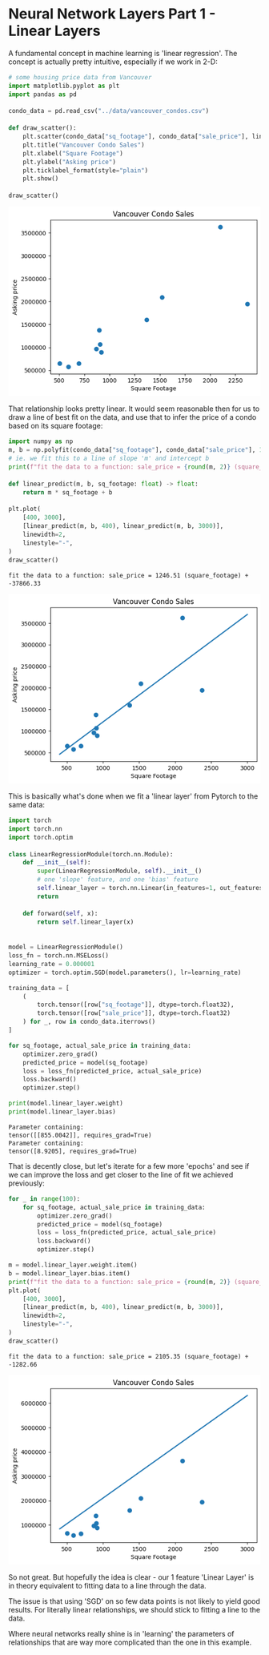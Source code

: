 # Neural Network Layers Part 1 - Linear Layers

A fundamental concept in machine learning is 'linear regression'.  The concept is actually pretty intuitive, especially if we work in 2-D:


```python
# some housing price data from Vancouver
import matplotlib.pyplot as plt
import pandas as pd

condo_data = pd.read_csv("../data/vancouver_condos.csv")

def draw_scatter():
    plt.scatter(condo_data["sq_footage"], condo_data["sale_price"], linewidth=2.0)
    plt.title("Vancouver Condo Sales")
    plt.xlabel("Square Footage")
    plt.ylabel("Asking price")
    plt.ticklabel_format(style="plain")
    plt.show()

draw_scatter()
```


    
![png](/assets/2024-02-11-linear-regression_files/2024-02-11-linear-regression_1_0.png)
    


That relationship looks pretty linear.  It would seem reasonable then for us to draw a line of best fit on the data, and use that to infer the price of a condo based on its square footage:


```python
import numpy as np
m, b = np.polyfit(condo_data["sq_footage"], condo_data["sale_price"], 1)
# ie. we fit this to a line of slope 'm' and intercept b
print(f"fit the data to a function: sale_price = {round(m, 2)} (square_footage) + {round(b, 2)}")

def linear_predict(m, b, sq_footage: float) -> float:
    return m * sq_footage + b

plt.plot(
    [400, 3000],
    [linear_predict(m, b, 400), linear_predict(m, b, 3000)],
    linewidth=2,
    linestyle="-",
)
draw_scatter()
```

    fit the data to a function: sale_price = 1246.51 (square_footage) + -37866.33



    
![png](/assets/2024-02-11-linear-regression_files/2024-02-11-linear-regression_3_1.png)
    


This is basically what's done when we fit a 'linear layer' from Pytorch to the same data:


```python
import torch
import torch.nn
import torch.optim

class LinearRegressionModule(torch.nn.Module):
    def __init__(self):
        super(LinearRegressionModule, self).__init__()
        # one 'slope' feature, and one 'bias' feature
        self.linear_layer = torch.nn.Linear(in_features=1, out_features=1, bias=True)
        return

    def forward(self, x):
        return self.linear_layer(x)


model = LinearRegressionModule()
loss_fn = torch.nn.MSELoss()
learning_rate = 0.000001
optimizer = torch.optim.SGD(model.parameters(), lr=learning_rate)
```


```python
training_data = [
    (
        torch.tensor([row["sq_footage"]], dtype=torch.float32),
        torch.tensor([row["sale_price"]], dtype=torch.float32)
    ) for _, row in condo_data.iterrows()
]
```


```python
for sq_footage, actual_sale_price in training_data:
    optimizer.zero_grad()
    predicted_price = model(sq_footage)
    loss = loss_fn(predicted_price, actual_sale_price)
    loss.backward()
    optimizer.step()

```


```python
print(model.linear_layer.weight)
print(model.linear_layer.bias)
```

    Parameter containing:
    tensor([[855.0042]], requires_grad=True)
    Parameter containing:
    tensor([8.9205], requires_grad=True)


That is decently close, but let's iterate for a few more 'epochs' and see if we can improve the loss and get closer to the line of fit we achieved previously:


```python
for _ in range(100):
    for sq_footage, actual_sale_price in training_data:
        optimizer.zero_grad()
        predicted_price = model(sq_footage)
        loss = loss_fn(predicted_price, actual_sale_price)
        loss.backward()
        optimizer.step()
```


```python
m = model.linear_layer.weight.item()
b = model.linear_layer.bias.item()
print(f"fit the data to a function: sale_price = {round(m, 2)} (square_footage) + {round(b, 2)}")
plt.plot(
    [400, 3000],
    [linear_predict(m, b, 400), linear_predict(m, b, 3000)],
    linewidth=2,
    linestyle="-",
)
draw_scatter()
```

    fit the data to a function: sale_price = 2105.35 (square_footage) + -1282.66



    
![png](/assets/2024-02-11-linear-regression_files/2024-02-11-linear-regression_11_1.png)
    


So not great.  But hopefully the idea is clear - our 1 feature 'Linear Layer' is in theory equivalent to fitting data to a line through the data.

The issue is that using 'SGD' on so few data points is not likely to yield good results.  For literally linear relationships, we should stick to fitting a line to the data.

Where neural networks really shine is in 'learning' the parameters of relationships that are way more complicated than the one in this example.
